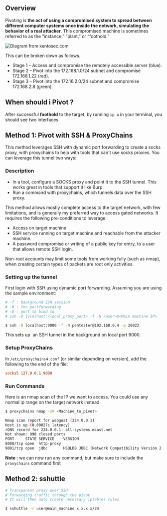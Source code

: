 ## **Overview**

Pivoting is **the act of using a compromised system to spread between different computer systems once inside the network, simulating the behavior of a real attacker**. This compromised machine is sometimes referred to as the “instance,” “plant,” or “foothold.”

![Diagram from kentosec.com](https://kentosec.files.wordpress.com/2022/01/pivoting2.png)

This can be broken down as follows.

- Stage 1 – Access and compromise the remotely accessible server (blue).
- Stage 2 – Pivot into the 172.168.1.0/24 subnet and compromise 172.168.1.22 (red).
- Stage 3 – Pivot into the 172.16.2.0/24 subnet and compromise 172.168.2.8 (green).
## **When should i Pivot ?**

After successful **foothold** to the target, by running `ip a` in your terminal, you should see two interfaces


## **Method 1: Pivot with SSH & ProxyChains**

This method leverages SSH with dynamic port forwarding to create a socks proxy, with proxychains to help with tools that can't use socks proxies. You can leverage this tunnel two ways:

### **Description**

- In a tool, configure a SOCKS proxy and point it to the SSH tunnel. This works great in tools that support it like Burp.
- Run a command with proxychains, which tunnels data over the SSH proxy.

This method allows mostly complete access to the target network, with few limitations, and is generally my preferred way to access gated networks. It requires the following pre-conditions to leverage:

- Access on target machine
- SSH service running on target machine and reachable from the attacker machine.
- A password compromise or writing of a public key for entry, to a user that allows remote SSH login.

Non-root accounts may limit some tools from working fully (such as nmap), when creating certain types of packets are root only activities.

### **Setting up the tunnel**

First login with SSH using dynamic port forwarding. Assuming you are using the sample environment:

```bash
# -f : background SSH session
# -N : for portforwarding
# -D : port to bind to
# ssh -D localhost:<local_proxy_port> -f -N <user>@<Main machine IP>

$ ssh -D localhost:9000 -f -N pentester@192.168.0.4 -p 20022
```

This sets up  an SSH tunnel in the background on local port 9000.

### Setup ProxyChains

In `/etc/proxychains4.conf` (or similar depending on version), add the following to the end of the file:

```conf
socks5 127.0.0.1 9000
```

### Run Commands

Here is an nmap scan of the IP we want to access. You could use any normal ip range on the target network instead.

```bash
$ proxychains nmap -sV <Machine_to_pivot>

Nmap scan report for webgoat (224.0.0.1)
Host is up (0.00027s latency).
rDNS record for 224.0.0.1: all-systems.mcast.net
Not shown: 998 closed ports
PORT     STATE SERVICE    VERSION
8080/tcp open  http-proxy
9001/tcp open  jdbc       HSQLDB JDBC (Network Compatibility Version 2.3.4.0)
```

**Note :** we can now run any command, but make sure to include the `proxychains` command first

## **Method 2: sshuttle** 

```bash
# Transparent proxy over SSH  
# Forwarding traffic through the pivot 
# It will then auto create necessary iptables rules

$ sshuttle -r user@main_machine x.x.x.x/24


```